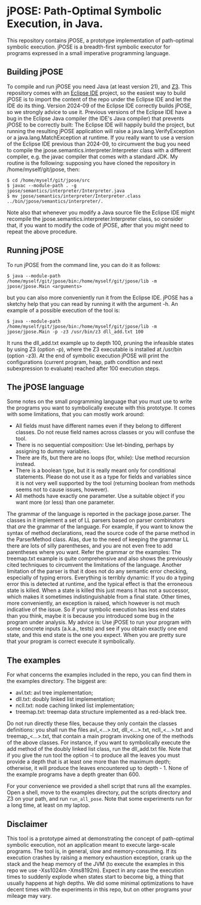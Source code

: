 # jPOSE: Path-Optimal Symbolic Execution, in Java.
This repository contains jPOSE, a prototype implementation of path-optimal symbolic execution. jPOSE is a breadth-first symbolic executor for programs expressed in a small imperative programming language. 

## Building jPOSE
To compile and run jPOSE you need Java (at least version 21), and [Z3](https://github.com/Z3Prover/z3). This repository comes with an [Eclipse IDE](https://eclipseide.org/) project, so the easiest way to build jPOSE is to import the content of the repo under the Eclipse IDE and let the IDE do its thing. Version 2024-09 of the Eclipse IDE correctly builds jPOSE, so we strongly advice to use it. Previous versions of the Eclipse IDE have a bug in the Eclipse Java compiler (the IDE's Java compiler) that prevents jPOSE to be correctly built: The Eclipse IDE will happily build the project, but running the resulting jPOSE application will raise a java.lang.VerifyException or a java.lang.MatchException at runtime. If you really want to use a version of the Eclipse IDE previous than 2024-09, to circumvent the bug you need to compile the jpose.semantics.interpreter.Interpreter class with a different compiler, e.g. the javac compiler that comes with a standard JDK. My routine is the following: supposing you have cloned the repository in /home/myself/git/jpose, then:

    $ cd /home/myself/git/jpose/src
    $ javac --module-path . -g jpose/semantics/interpreter/Interpreter.java
    $ mv jpose/semantics/interpreter/Interpreter.class ../bin/jpose/semantics/interpreter/.
    
Note also that whenever you modify a Java source file the Eclipse IDE might recompile the jpose.semantics.interpreter.Interpreter class, so consider that, if you want to modify the code of jPOSE, after that you might need to repeat the above procedure.

## Running jPOSE
To run jPOSE from the command line, you can do it as follows:

    $ java --module-path /home/myself/git/jpose/bin:/home/myself/git/jpose/lib -m jpose/jpose.Main <arguments>

but you can also more conveniently run it from the Eclipse IDE. jPOSE has a sketchy help that you can read by running it with the argument -h. An example of a possible execution of the tool is:

    $ java --module-path /home/myself/git/jpose/bin:/home/myself/git/jpose/lib -m jpose/jpose.Main -p -z3 /usr/bin/z3 dll_add.txt 100

It runs the dll_add.txt example up to depth 100, pruning the infeasible states by using Z3 (option -p), where the Z3 executable is installed at /usr/bin (option -z3). At the end of symbolic execution jPOSE will print the configurations (current program, heap, path condition and next subexpression to evaluate) reached after 100 execution steps.

## The jPOSE language
Some notes on the small programming language that you must use to write the programs you want to symbolically execute with this prototype. It comes with some limitations, that you can mostly work around:

* All fields must have different names even if they belong to different classes. Do not reuse field names across classes or you will confuse the tool.
* There is no sequential composition: Use let-binding, perhaps by assigning to dummy variables.
* There are ifs, but there are no loops (for, while): Use method recursion instead.
* There is a boolean type, but it is really meant only for conditional statements. Please do not use it as a type for fields and variables since it is not very well supported by the tool (returning boolean from methods seems not to cause issues, however).
* All methods have exactly one parameter. Use a suitable object if you want more (or less) than one parameter.

The grammar of the language is reported in the package jpose.parser. The classes in it implement a set of LL parsers based on parser combinators that *are* the grammar of the language. For example, if you want to know the syntax of method declarations, read the source code of the parse method in the ParserMethod class. Alas, due to the need of keeping the grammar LL there are lots of silly parentheses, and you are not even free to add parentheses where you want. Refer the grammar or the examples: The treemap.txt example is quite comprehensive and also shows the previously cited techniques to circumvent the limitations of the language. Another limitation of the parser is that it does not do any semantic error checking, especially of typing errors. Everything is terribly dynamic: If you do a typing error this is detected at runtime, and the typical effect is that the erroneous state is killed. When a state is killed this just means it has not a successor, which makes it sometimes indistinguishable from a final state. Other times, more conveniently, an exception is raised, which however is not much indicative of the issue.  So if your symbolic execution has less end states than you think, maybe it is because you introduced some bug in the program under analysis. My advice is: Use jPOSE to run your program with some concrete inputs (a.k.a., tests) and see if you obtain exactly one end state, and this end state is the one you expect. When you are pretty sure that your program is correct execute it symbolically.

## The examples
For what concerns the examples included in the repo, you can find them in the examples directory. The biggest are:

* avl.txt: avl tree implementation;
* dll.txt: doubly linked list implementation;
* ncll.txt: node caching linked list implementation;
* treemap.txt: treemap data structure implemented as a red-black tree.

Do not run directly these files, because they only contain the classes definitions: you shall run the files avl_<...>.txt, dll_<...>.txt, ncll_<...>.txt and treemap_<...>.txt, that contain a main program invoking one of the methods of the above classes. For instance, if you want to symbolically execute the add method of the doubly linked list class, run the dll_add.txt file. Note that if you give the run tool the option -l to produce all the leaves you must provide a depth that is at least one more than the maximum depth; otherwise, it will produce the leaves encountered up to depth - 1. None of the example programs have a depth greater than 600.

For your convenience we provided a shell script that runs all the examples. Open a shell, move to the examples directory, put the scripts directory and Z3 on your path, and run `run_all_pose`. Note that some experiments run for a long time, at least on my laptop.

## Disclaimer
This tool is a prototype aimed at demonstrating the concept of path-optimal symbolic execution, not an application meant to execute large-scale programs. The tool is, in general, slow and memory-consuming. If its execution crashes by raising a memory exhaustion exception, crank up the stack and the heap memory of the JVM (to execute the examples in this repo we use -Xss1024m -Xms8192m). Expect in any case the execution times to suddenly explode when states start to become big, a thing that usually happens at high depths. We did some minimal optimizations to have decent times with the experiments in this repo, but on other programs your mileage may vary.

